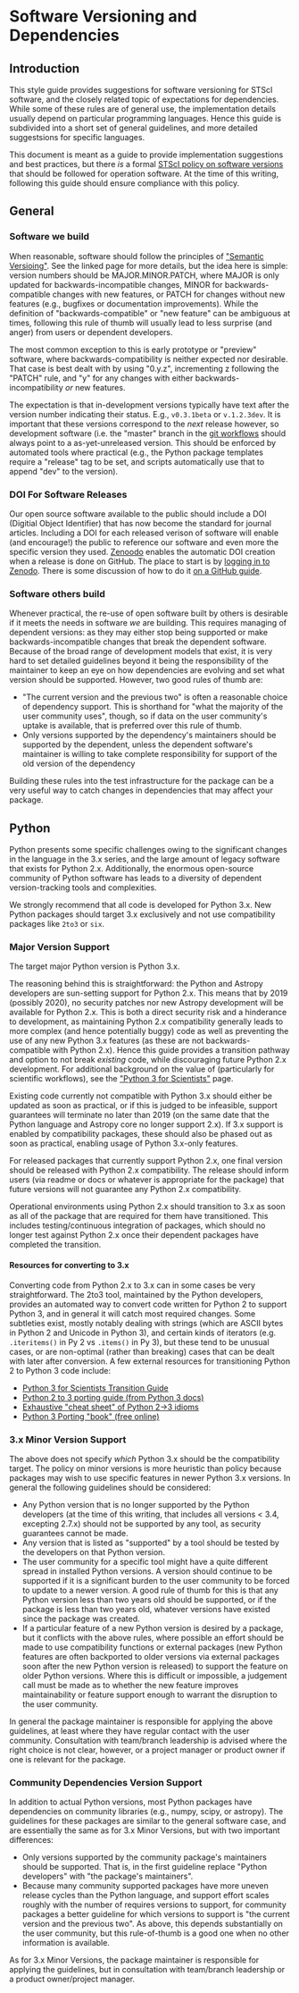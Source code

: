 # Software Versioning and Dependencies

## Introduction

This style guide provides suggestions for software versioning for STScI
software, and the closely related topic of expectations for dependencies. While
some of these rules are of general use, the implementation details usually
depend on particular programming languages.  Hence this guide is subdivided into
a short set of general guidelines, and more detailed suggestsions for specific
languages.

This document is meant as a guide to provide implementation suggestions and best
practices, but there *is* a formal
[STScI policy on software versions]( https://innerspace.stsci.edu/display/isec/Software+Language+Supported+Versions)
that should be followed for operation software. At the time of this writing,
following this guide should ensure compliance with this policy.

## General

### Software we build

When reasonable, software should follow the principles of
["Semantic Versioing"](https://semver.org/).  See the linked page for more
details, but the idea here is simple: version numbers should be
MAJOR.MINOR.PATCH, where MAJOR is only updated for backwards-incompatible
changes, MINOR for backwards-compatible changes with new features, or PATCH
for changes without new features (e.g., bugfixes or documentation improvements).
While the definition of "backwards-compatible" or "new feature" can be ambiguous
at times, following this rule of thumb will usually lead to less surprise (and
anger) from users or dependent developers.

The most common exception to this is early prototype or "preview" software,
where backwards-compatibility is neither expected nor desirable. That case is
best dealt with by using "0.y.z", incrementing z following the "PATCH" rule,
and "y" for any changes with either backwards-incompatibility *or* new features.

The expectation is that in-development versions typically have text after the
version number indicating their status. E.g., `v0.3.1beta` or `v.1.2.3dev`. It
is important that these versions correspond to the *next* release however, so
development software (i.e. the "master" branch in the
[git workflows](git-workflow.md) should always point to a as-yet-unreleased
version. This should be enforced by automated tools where practical (e.g.,
the Python package templates require a "release" tag to be set, and scripts
automatically use that to append "dev" to the version).

### DOI For Software Releases

Our open source software available to the public should include a DOI (Digitial
Object Identifier) that has now become the standard for journal articles.
Including a DOI for each released verison of software will enable (and
encourage!) the public to reference our software and even more the specific
version they used.  [Zenoodo](https://zenodo.org) enables the automatic DOI
creation when a release is done on GitHub.  The place to start is by [logging
in to Zenodo](https://zenodo.org/login/?next=%2Faccount%2Fsettings%2Fgithub%2F). There
is some discussion of how to do it [on a GitHub guide](https://guides.github.com/activities/citable-code/).


### Software others build

Whenever practical, the re-use of open software built by others is desirable if
it meets the needs in software *we* are building. This requires managing of
dependent versions: as they may either stop being supported or make
backwards-incompatible changes that break the dependent software. Because of the
broad range of development models that exist, it is very hard to set detailed
guidelines beyond it being the responsibility of the maintainer to keep an 
eye on how dependencies are evolving and set what version
should be supported. However, two good rules of thumb are:

* "The current version and the previous two" is often a reasonable choice of
  dependency support. This is shorthand for "what the majority of the user
  community uses", though, so if data on the user community's uptake is
  available, that is preferred over this rule of thumb.
* Only versions supported by the dependency's maintainers should be supported by
  the dependent, unless the dependent software's maintainer is willing to take
  complete responsibility for support of the old version of the dependency

Building these rules into the test infrastructure for the package can be a very
useful way to catch changes in dependencies that may affect your package. 

## Python

Python presents some specific challenges owing to the significant changes in the
language in the 3.x series, and the large amount of legacy software that exists
for Python 2.x. Additionally, the enormous open-source community of Python
software has leads to a  diversity of dependent version-tracking tools and
complexities.

We strongly recommend that all code is developed for Python 3.x.  New Python 
packages should target 3.x exclusively and not use compatibility packages 
like `2to3` or `six`.

### Major Version Support
The target major Python version is Python 3.x. 

The reasoning behind this is straightforward: the Python and Astropy developers
are sun-setting support for Python 2.x. This means that by 2019 (possibly 2020),
 no security patches nor new Astropy development will be available for Python
 2.x. This is both a direct security risk and a hinderance to development, as
 maintaining Python 2.x compatibility generally leads to more complex (and
 hence potentially buggy) code as well as preventing the use of any new Python
 3.x features (as these are not backwards-compatible with Python 2.x). Hence
 this guide provides a transition pathway and option to not break *existing*
 code, while discouraging future Python 2.x development. For additional
 background on the value of (particularly for scientific workflows), see the
 ["Python 3 for Scientists"](https://python-3-for-scientists.readthedocs.io/en/latest/)
 page.


Existing code currently not compatible with Python 3.x should either be updated
as soon as practical, or if this is judged to be infeasible, support guarantees
will terminate no later than 2019 (on the same date that the Python language and
Astropy core no longer support 2.x). If 3.x support is enabled by compatibility
packages, these should also be phased out as soon as practical, enabling usage
of Python 3.x-only features.

For released packages that currently support Python 2.x, one final version
should be released with Python 2.x compatibility. The release should inform
users (via readme or docs or whatever is appropriate for the package) that
future versions will not guarantee any Python 2.x compatibility.

Operational environments using Python 2.x should transition to 3.x as soon as
all of the package that are required for them have transitioned. This includes
testing/continuous integration of packages, which should no longer test against
Python 2.x once their dependent packages have completed the transition.

#### Resources for converting to 3.x
Converting code from Python 2.x to 3.x can in some cases be very
straightforward.  The 2to3 tool, maintained by the Python developers, provides
an automated way to convert code written for Python 2 to support Python 3, and
in general it will catch most required changes.  Some subtleties exist, mostly
notably dealing with strings (which are ASCII bytes in Python 2 and Unicode in
Python 3), and certain kinds of iterators (e.g. ``.iteritems()`` in Py 2 vs
``.items()``  in Py 3), but these tend to be unusual cases, or are non-optimal
(rather than breaking) cases that can be dealt with later after conversion.  A
few external resources for transitioning Python 2 to Python 3 code include:

* [Python 3 for Scientists Transition Guide](https://python-3-for-scientists.readthedocs.io/en/latest/python3_transition_guide.html)
* [Python 2 to 3 porting guide (from Python 3 docs)](https://docs.python.org/3/howto/pyporting.html)
* [Exhaustive "cheat sheet" of Python 2→3 idioms](http://python-future.org/compatible_idioms.html)
* [Python 3 Porting "book" (free online)](http://python3porting.com/)

### 3.x Minor Version Support
The above does not specify *which* Python 3.x should be the compatibility
target. The policy on minor versions is more heuristic than policy because
packages may wish to use specific features in newer Python 3.x versions. In
general the following guidelines should be considered:

* Any Python version that is no longer supported by the Python developers (at
  the time of this writing, that includes all versions < 3.4, excepting 2.7.x)
  should not be supported by any tool, as security guarantees cannot be made.
* Any version that is listed as "supported" by a tool should be tested by the
  developers on that Python version.
* The user community for a specific tool might have a quite different spread in
  installed Python versions. A version should continue to be supported if it is
  a significant burden to the user community to be forced to update to a newer
  version. A good rule of thumb for this is that any Python version less than
  two years old should be supported, or if the package is less than two years
  old, whatever versions have existed since the package was created.
* If a particular feature of a new Python version is desired by a package, but
  it conflicts with the above rules, where possible an effort should be made to
  use compatibility functions or external packages (new Python features are
  often backported to older versions via external packages soon after the new
  Python version is released) to support the feature on older Python versions.
  Where this is difficult or impossible, a judgement call must be made as to
  whether the new feature improves maintainability or feature support enough to
  warrant the disruption to the user community.

In general the package maintainer is responsible for applying the above
guidelines, at least where they have regular contact with the user community.
Consultation with team/branch leadership is advised where the right choice is
not clear, however, or a project manager or product owner if one is relevant for
the package.

### Community Dependencies Version Support

In addition to actual Python versions, most Python packages have dependencies on
community libraries (e.g., numpy, scipy, or astropy). The guidelines for these
packages are similar to the general software case, and are essentially the same
as for 3.x Minor Versions, but with two important differences:

* Only versions supported by the community package's maintainers should be supported. 
  That is, in the first guideline replace "Python developers" with "the package's 
  maintainers".
* Because many community supported packages have more uneven release cycles than
  the Python language, and support effort scales roughly with the number of
  requires versions to support, for community packages a better guideline for
  which versions to support is "the current version and the previous two". As
  above, this depends substantially on the user community, but this
  rule-of-thumb is a good one when no other information is available.

As for 3.x Minor Versions, the package maintainer is responsible for applying
the guidelines, but in consultation with team/branch leadership or a product
owner/project manager.
